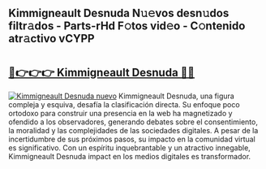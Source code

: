 ## Kimmigneault Desnuda N𝚞𝚎vos desn𝚞dos filtr𝚊dos - Parts-rHd F𝚘tos vid𝚎o - C𝚘ntenido atr𝚊ctivo vCYPP

# <h2><a href="http://mb2ecxx.tromn.icu/?c=Kimmigneault+Desnuda">🔗👉👉👉 Kimmigneault Desnuda 🔗🔗</a></h2>

[![Kimmigneault Desnuda nuevo](https://i.imgur.com/pEAQMta.gif)](http://mb2ecxx.tromn.icu/?c=Kimmigneault+Desnuda)
Kimmigneault Desnuda, una figura compleja y esquiva, desafía la clasificación directa. Su enfoque poco ortodoxo para construir una presencia en la web ha magnetizado y ofendido a los observadores, generando debates sobre el consentimiento, la moralidad y las complejidades de las sociedades digitales. A pesar de la incertidumbre de sus próximos pasos, su impacto en la comunidad virtual es significativo. Con un espíritu inquebrantable y un atractivo innegable, Kimmigneault Desnuda impact en los medios digitales es transformador.
